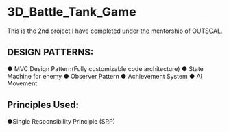 # 3D_Battle_Tank_Game

This is the 2nd project I have completed under the mentorship of OUTSCAL.

## DESIGN PATTERNS:
● MVC Design Pattern(Fully customizable code architecture)
● State Machine for enemy
● Observer Pattern
● Achievement System
● AI Movement

## Principles Used:
●Single Responsibility Principle (SRP)
